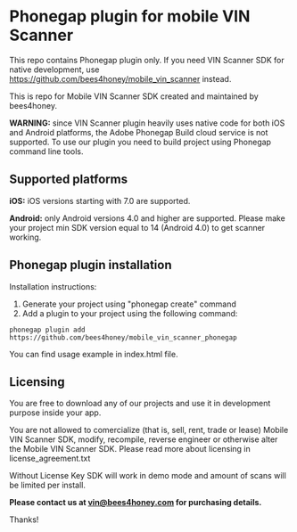 # Phonegap plugin for mobile VIN Scanner 

This repo contains Phonegap plugin only. If you need VIN Scanner SDK for native development, use https://github.com/bees4honey/mobile_vin_scanner instead.

This is repo for Mobile VIN Scanner SDK created and maintained by bees4honey.

**WARNING:** since VIN Scanner plugin heavily uses native code for both iOS and Android platforms, the Adobe Phonegap Build cloud service is not supported. To use our plugin you need to build project using Phonegap command line tools.

## Supported platforms

**iOS:** iOS versions starting with 7.0 are supported.

**Android:** only Android versions 4.0 and higher are supported. Please make your project min SDK version equal to 14 (Android 4.0) to get scanner working.

## Phonegap plugin installation

Installation instructions:
1. Generate your project using "phonegap create" command
2. Add a plugin to your project using the following command:

```
phonegap plugin add https://github.com/bees4honey/mobile_vin_scanner_phonegap
```

You can find usage example in index.html file.

## Licensing

You are free to download any of our projects and use it in development purpose inside your app. 

You are not allowed to comercialize (that is, sell, rent, trade or lease) Mobile VIN Scanner SDK, 
modify, recompile, reverse engineer or otherwise alter the Mobile VIN Scanner SDK. Please read more about licensing in license_agreement.txt

Without License Key SDK will work in demo mode and amount of scans will be limited per install. 

**Please contact us at vin@bees4honey.com for purchasing details.**

Thanks!